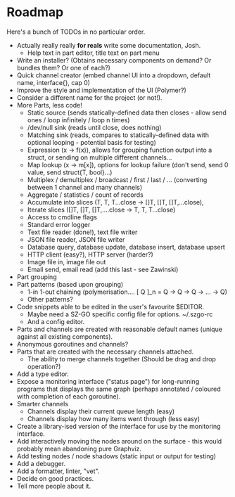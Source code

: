 # Roadmap

Here's a bunch of TODOs in no particular order.

* Actually really really **for reals** write some documentation, Josh.
    * Help text in part editor, title text on part menu
* Write an installer? (Obtains necessary components on demand? Or bundles them? Or one of each?)
* Quick channel creator (embed channel UI into a dropdown, default name, interface{}, cap 0)
* Improve the style and implementation of the UI (Polymer?)
* Consider a different name for the project (or not!).
* More Parts, less code!
    * Static source (sends statically-defined data then closes - allow send ones / loop infinitely / loop n times)
    * /dev/null sink (reads until close, does nothing)
    * Matching sink (reads, compares to statically-defined data with optional looping - potential basis for testing)
    * Expression (x -> f(x)), allows for grouping function output into a struct, or sending on multiple different channels...
    * Map lookup (x -> m[x]), options for lookup failure (don't send, send 0 value, send struct{T, bool}...)
    * Multiplex / demultiplex / broadcast / first / last / ... (converting between 1 channel and many channels)
    * Aggregate / statistics / count of records
    * Accumulate into slices (T, T, T...close -> []T, []T, []T,...close), 
    * Iterate slices ([]T, []T, []T,....close -> T, T, T...close)
    * Access to cmdline flags
    * Standard error logger
    * Text file reader (done!), text file writer
    * JSON file reader, JSON file writer
    * Database query, database update, database insert, database upsert
    * HTTP client (easy?), HTTP server (harder?)
    * Image file in, image file out
    * Email send, email read (add this last - see Zawinski)
* Part grouping
* Part patterns (based upon grouping)
    * 1-in 1-out chaining (polymerisation.... [ Q ]_n = Q -> Q -> Q -> ... -> Q)
    * Other patterns?
* Code snippets able to be edited in the user's favourite $EDITOR.
    * Maybe need a SZ-GO specific config file for options. ~/.szgo-rc
    * And a config editor.
* Parts and channels are created with reasonable default names (unique against all existing components).
* Anonymous goroutines and channels?
* Parts that are created with the necessary channels attached.
    * The ability to merge channels together (Should be drag and drop operation?)
* Add a type editor. 
* Expose a monitoring interface ("status page") for long-running programs that displays the same graph (perhaps annotated / coloured with completion of each goroutine).
* Smarter channels
    * Channels display their current queue length (easy)
    * Channels display how many items went through (less easy)
* Create a library-ised version of the interface for use by the monitoring interface.
* Add interactively moving the nodes around on the surface - this would probably mean abandoning pure Graphviz.
* Add testing nodes / node shadows (static input or output for testing)
* Add a debugger.
* Add a formatter, linter, "vet".
* Decide on good practices.
* Tell more people about it.
